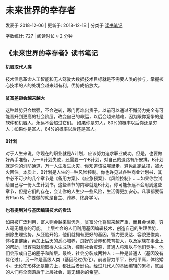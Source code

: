 # 未来世界的幸存者

 发表于 2018-12-06 | 更新于: 2018-12-18 | 分类于 [读书笔记](http://android9527.com/categories/读书笔记/)

 字数统计: 727 | 阅读时长 ≈ 2 分钟

## 《未来世界的幸存者》读书笔记

#### 机器取代人类

技术信息革命人工智能和无人驾驶大数据技术目标就是不需要人类的参与，掌握核心技术的人的处境会越来越有利，优势成倍放大。

#### 贫富差距会越来越大

这种趋势只会增强，不会逆转，寒门再难出贵子。以前可以通过不懈努力完全有可能晋升到更高的社会阶层，改变自己的命运，以后会越来越难，因为跟你竞争的是软件和机器人，永远不会超过它们。
如果你是穷人，80%的概率以后你还是穷人；如果你是富人，84%的概率以后还是富人。

#### B计划

对于人生来说，你现在的职业就是A计划，应该努力追求职业成功。但是，也要做好两手准备，万一A计划失败，还需要一个B计划，对自己的退路有所安排。B计划就是你的消防通道，万一人生发生火灾，你知道该往哪里走，避免乱跑乱撞，被大火困住。本质上，B计划是人生的一种风险控制。你也许见过各种商业计划书，其中必不可少的几个章节是《备用方案》、《应急预案》、《风险控制》……如果你尝试给自己写一份人生计划书，这些章节的内容就是B计划。你可能永远不会用到这些章节，但是它们的存在，会让你的人生少一些风险，生活得更加安心。凡事都要留有Plan B。你要做的就是自主、跨界、终身学习。

#### 也有提到对与基因编辑技术的看法

如果被广泛利用，富人则会越来越优秀，贫富分化将越来越严重，而且会世袭，穷人毫无翻身的可能。
上层社会的人们利用基因编辑技术，创造自己的生理优势，删除生理劣势。从胚胎开始，他们就拥有更好的基因，智力更发达、容貌更俊美，体格更健康，再加上后天的悉心培养，良好的营养和教育投入，以及家族在事业上的帮助，很容易就能取得人生成功，控制社会资源，普通人将难以与他们竞争。他们会形成自己的圈子和阶层。最终，社会分裂成两种人：一种是普通人（基因没有优化过），另一种是高级人类（基因经过优化）。前者智力平平，长相平庸，体格矮小，无论在形体还是能力上，都比后者逊色。经过几代人的基因编辑的累积，底层的人们将全面落后于上层社会，毫无翻身的希望。